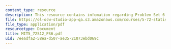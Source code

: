 ```yaml
---
content_type: resource
description: This resource contains infomation regarding Problem Set 6.
file: https://ol-ocw-studio-app-qa.s3.amazonaws.com/courses/5-72-statistical-mechanics-spring-2012/7eeadfa258ead507ae3521073ebd069c_MIT5_72S12_PS6.pdf
file_type: application/pdf
resourcetype: Document
title: MIT5_72S12_PS6.pdf
uid: 7eeadfa2-58ea-d507-ae35-21073ebd069c
---
```

